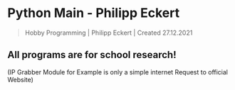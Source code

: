 # Python Main - Philipp Eckert

> Hobby Programming | Philipp Eckert | Created 27.12.2021

## All programs are for school research! 

(IP Grabber Module for Example is only a simple internet Request to official Website)
